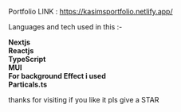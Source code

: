  Portfolio LINK : https://kasimsportfolio.netlify.app/

 Languages and tech used in this :-<br>

<b> Nextjs<br>
 Reactjs<br>
 TypeScript<br>
 MUI<br>
 For background Effect i used <br>
 Particals.ts<br></b>

thanks for visiting if you like it pls give a STAR 
 
